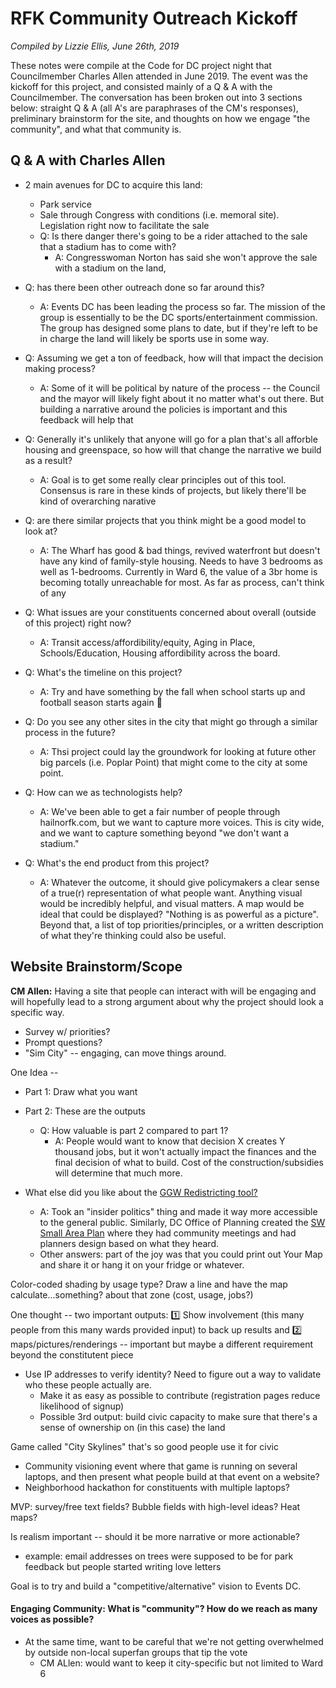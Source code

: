 # RFK Community Outreach Kickoff
_Compiled by Lizzie Ellis, June 26th, 2019_

These notes were compile at the Code for DC project night that Councilmember Charles Allen attended in June 2019. The event was the kickoff for this project, and consisted mainly of a Q & A with the Councilmember. The conversation has been broken out into 3 sections below: straight Q & A (all A's are paraphrases of the CM's responses), preliminary brainstorm for the site, and thoughts on how we engage "the community", and what that community is.

## Q & A with Charles Allen

* 2 main avenues for DC to acquire this land:
    * Park service
    * Sale through Congress with conditions (i.e. memoral site). Legislation right now to facilitate the sale
    * Q: Is there danger there's going to be a rider attached to the sale that a stadium has to come with?
        * A: Congresswoman Norton has said she won't approve the sale with a stadium on the land, 



* Q: has there been other outreach done so far around this? 
    * A: Events DC has been leading the process so far. The mission of the group is essentially to be the DC sports/entertainment commission. The group has designed some plans to date, but if they're left to be in charge the land will likely be sports use in some way. 

* Q: Assuming we get a ton of feedback, how will that impact the decision making process?
    * A: Some of it will be political by nature of the process -- the Council and the mayor will likely fight about it no matter what's out there. But building a narrative around the policies is important and this feedback will help that

* Q: Generally it's unlikely that anyone will go for a plan that's all afforble housing and greenspace, so how will that change the narrative we build as a result?
    * A: Goal is to get some really clear principles out of this tool. Consensus is rare in these kinds of projects, but likely there'll be kind of overarching narative
    
* Q: are there similar projects that you think might be a good model to look at?
    * A: The Wharf has good & bad things, revived waterfront but doesn't have any kind of family-style housing. Needs to have 3 bedrooms as well as 1-bedrooms. Currently in Ward 6, the value of a 3br home is becoming totally unreachable for most. As far as process, can't think of any 

* Q: What issues are your constituents concerned about overall (outside of this project) right now?
    * A: Transit access/affordibility/equity, Aging in Place, Schools/Education, Housing affordibility across the board. 

* Q: What's the timeline on this project?
    * A: Try and have something by the fall when school starts up and football season starts again :football:

* Q: Do you see any other sites in the city that might go through a similar process in the future? 
    * A: Thsi project could lay the groundwork for looking at future other big parcels (i.e. Poplar Point) that might come to the city at some point. 
    
* Q: How can we as technologists help?
    * A: We've been able to get a fair number of people through hailnorfk.com, but we want to capture more voices. This is city wide, and we want to capture something beyond "we don't want a stadium."

* Q: What's the end product from this project?
    * A: Whatever the outcome, it should give policymakers a clear sense of a true(r) representation of what people want. Anything visual would be incredibly helpful, and visual matters. A map would be ideal that could be displayed? "Nothing is as powerful as a picture". Beyond that, a list of top priorities/principles, or a written description of what they're thinking could also be useful.  


## Website Brainstorm/Scope
**CM Allen:** Having a site that people can interact with will be engaging and will hopefully lead to a strong argument about why the project should look a specific way.
* Survey w/ priorities? 
* Prompt questions? 
* "Sim City" -- engaging, can move things around. 

One Idea --
* Part 1: Draw what you want
* Part 2: These are the outputs
    * Q: How valuable is part 2 compared to part 1?
        * A: People would want to know that decision X creates Y thousand jobs, but it won't actually impact the finances and the final decision of what to build. Cost of the construction/subsidies will determine that much more. 

* What else did you like about the [GGW Redistricting tool?](https://ggwash.org/view/8776/now-you-too-can-redraw-dcs-wards)
    * A: Took an "insider politics" thing and made it way more accessible to the general public. Similarly, DC Office of Planning created the [SW Small Area Plan](https://planning.dc.gov/publication/southwest-neighborhood-plan) where they had community meetings and had planners design based on what they heard. 
    * Other answers: part of the joy was that you could print out Your Map and share it or hang it on your fridge or whatever.

Color-coded shading by usage type?
Draw a line and have the map calculate...something? about that zone (cost, usage, jobs?)

One thought -- two important outputs: :one: Show involvement (this many people from this many wards provided input) to back up results and :two: maps/pictures/renderings -- important but maybe a different requirement beyond the constitutent piece
* Use IP addresses to verify identity? Need to figure out a way to validate who these people actually are.
    * Make it as easy as possible to contribute  (registration pages reduce likelihood of signup)
    * Possible 3rd output: build civic capacity to make sure that there's a sense of ownership on (in this case) the land

Game called "City Skylines" that's so good people use it for civic 
* Community visioning event where that game is running on several laptops, and then present what people build at that event on a website?
* Neighborhood hackathon for constituents with multiple laptops?  

MVP: survey/free text fields? Bubble fields with high-level ideas? Heat maps?

Is realism important -- should it be more narrative or more actionable? 
* example: email addresses on trees were supposed to be for park feedback but people started writing love letters

Goal is to try and build a "competitive/alternative" vision to Events DC. 

#### Engaging Community: What is "community"? How do we reach as many voices as possible?
* At the same time, want to be careful that we're not getting overwhelmed by outside non-local superfan groups that tip the vote
    * CM ALlen: would want to keep it city-specific but not limited to Ward 6


